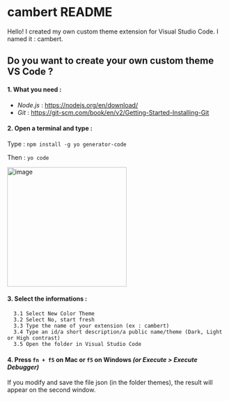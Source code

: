 # cambert README

Hello!
I created my own custom theme extension for Visual Studio Code. I named it : cambert.

## Do you want to create your own custom theme VS Code ?

#### 1. What you need :
- _Node.js_ : https://nodejs.org/en/download/
- _Git_ : https://git-scm.com/book/en/v2/Getting-Started-Installing-Git

#### 2. Open a terminal and type : 
Type : `npm install -g yo generator-code`

Then : 
`yo code`

<img width="274" alt="image" src="https://user-images.githubusercontent.com/60038113/190916202-f173cdfc-ad23-4280-b3e8-f13778ea1b8d.png">

#### 3. Select the informations : 
      3.1 Select New Color Theme 
      3.2 Select No, start fresh
      3.3 Type the name of your extension (ex : cambert)
      3.4 Type an id/a short description/a public name/theme (Dark, Light or High contrast)
      3.5 Open the folder in Visual Studio Code

#### 4. Press `fn + f5` on Mac or `f5` on Windows _(or Execute > Execute Debugger)_
If you modify and save the file json (in the folder themes), the result will appear on the second window.







